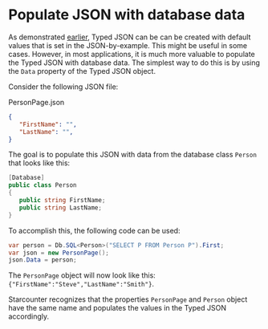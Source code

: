 # Populate JSON with database data

As demonstrated [earlier](/guides/typed-json/json-by-example/#default-values), Typed JSON can be can be created with default values that is set in the JSON-by-example. This might be useful in some cases. However, in most applications, it is much more valuable to populate the Typed JSON with database data. The simplest way to do this is by using the `Data` property of the Typed JSON object.

Consider the following JSON file:

<div class="code-name">PersonPage.json</div>

```json
{
   "FirstName": "",
   "LastName": "",
}
```

The goal is to populate this JSON with data from the database class `Person` that looks like this:

```cs
[Database]
public class Person
{
   public string FirstName;
   public string LastName;
}
```

To accomplish this, the following code can be used:

```cs
var person = Db.SQL<Person>("SELECT P FROM Person P").First;
var json = new PersonPage();
json.Data = person;    
```

The `PersonPage` object will now look like this: `{"FirstName":"Steve","LastName":"Smith"}`.

Starcounter recognizes that the properties `PersonPage` and `Person` object have the same name and populates the values in the Typed JSON accordingly.
